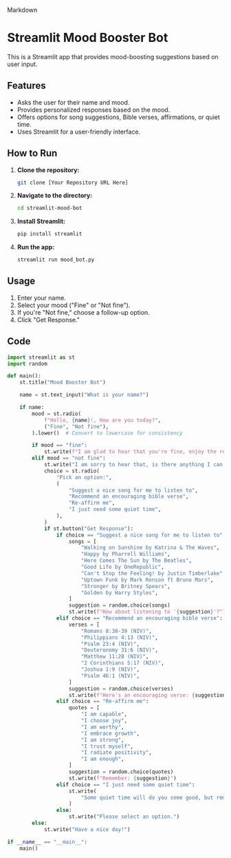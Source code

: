 Markdown

# Streamlit Mood Booster Bot

This is a Streamlit app that provides mood-boosting suggestions based on user input.

## Features

* Asks the user for their name and mood.
* Provides personalized responses based on the mood.
* Offers options for song suggestions, Bible verses, affirmations, or quiet time.
* Uses Streamlit for a user-friendly interface.

## How to Run

1.  **Clone the repository:**
    ```bash
    git clone [Your Repository URL Here]
    ```
2.  **Navigate to the directory:**
    ```bash
    cd streamlit-mood-bot
    ```
3.  **Install Streamlit:**
    ```bash
    pip install streamlit
    ```
4.  **Run the app:**
    ```bash
    streamlit run mood_bot.py
    ```

## Usage

1.  Enter your name.
2.  Select your mood ("Fine" or "Not fine").
3.  If you're "Not fine," choose a follow-up option.
4.  Click "Get Response."

## Code

```python
import streamlit as st
import random

def main():
    st.title("Mood Booster Bot")

    name = st.text_input("What is your name?")

    if name:
        mood = st.radio(
            f"Hello, {name}!, How are you today?",
            ("Fine", "Not fine"),
        ).lower()  # Convert to lowercase for consistency

        if mood == "fine":
            st.write(f"I am glad to hear that you're fine, enjoy the rest of your day.")
        elif mood == "not fine":
            st.write("I am sorry to hear that, is there anything I can do to help?")
            choice = st.radio(
                "Pick an option:",
                (
                    "Suggest a nice song for me to listen to",
                    "Recommend an encouraging bible verse",
                    "Re-affirm me",
                    "I just need some quiet time",
                ),
            )
            if st.button("Get Response"):
                if choice == "Suggest a nice song for me to listen to":
                    songs = [
                        "Walking on Sunshine by Katrina & The Waves",
                        "Happy by Pharrell Williams",
                        "Here Comes The Sun by The Beatles",
                        "Good Life by OneRepublic",
                        "Can't Stop the Feeling! by Justin Timberlake",
                        "Uptown Funk by Mark Ronson ft Bruno Mars",
                        "Stronger by Britney Spears",
                        "Golden by Harry Styles",
                    ]
                    suggestion = random.choice(songs)
                    st.write(f"How about listening to '{suggestion}'?")
                elif choice == "Recommend an encouraging bible verse":
                    verses = [
                        "Romans 8:38-39 (NIV)",
                        "Philippians 4:13 (NIV)",
                        "Psalm 23:4 (NIV)",
                        "Deuteronomy 31:6 (NIV)",
                        "Matthew 11:28 (NIV)",
                        "2 Corinthians 5:17 (NIV)",
                        "Joshua 1:9 (NIV)",
                        "Psalm 46:1 (NIV)",
                    ]
                    suggestion = random.choice(verses)
                    st.write(f"Here's an encouraging verse: {suggestion}")
                elif choice == "Re-affirm me":
                    quotes = [
                        "I am capable",
                        "I choose joy",
                        "I am worthy",
                        "I embrace growth",
                        "I am strong",
                        "I trust myself",
                        "I radiate positivity",
                        "I am enough",
                    ]
                    suggestion = random.choice(quotes)
                    st.write(f"Remember: {suggestion}")
                elif choice == "I just need some quiet time":
                    st.write(
                        "Some quiet time will do you some good, but remember I am always here if you need me."
                    )
                else:
                    st.write("Please select an option.")
        else:
            st.write("Have a nice day!")

if __name__ == "__main__":
    main()




